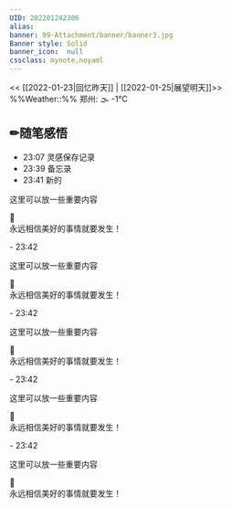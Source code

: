 ```yaml
---
UID: 202201242306 
alias:
banner: 99-Attachment/banner/banner3.jpg 
Banner style: Solid
banner_icon:  null
cssclass: mynote,noyaml
---
```

<< [[2022-01-23|回忆昨天]] | [[2022-01-25|展望明天]]>>　　　　%%Weather::%% 郑州: 🌫  -1°C


## ✏随笔感悟


- 23:07 灵感保存记录
- 23:39 备忘录
- 23:41 新的

<!--notice3-->
<p class="stickies">
这里可以放一些重要内容
</p>


<!--notice4-->
<p class="stickies2" style="width: max(220px, 30%)" >
🎈<br> 永远相信美好的事情就要发生！
</p>
- 23:42 <div>
<!--notice3-->
<p class="stickies">
这里可以放一些重要内容
</p>


<!--notice4-->
<p class="stickies2" style="width: max(220px, 30%)" >
🎈<br> 永远相信美好的事情就要发生！
</p>
- 23:42 <div>
<!--notice3-->
<p class="stickies">
这里可以放一些重要内容
</p>


<!--notice4-->
<p class="stickies2" style="width: max(220px, 30%)" >
🎈<br> 永远相信美好的事情就要发生！
</p>
- 23:42 <div>
<!--notice3-->
<p class="stickies">
这里可以放一些重要内容
</p>


<!--notice4-->
<p class="stickies2" style="width: max(220px, 30%)" >
🎈<br> 永远相信美好的事情就要发生！
</p>
- 23:42 <div>
<!--notice3-->
<p class="stickies">
这里可以放一些重要内容
</p>


<!--notice4-->
<p class="stickies2" style="width: max(220px, 30%)" >
🎈<br> 永远相信美好的事情就要发生！
</p>

<!---->
</div>
<!---->
</div>
<!---->
</div>
<!---->
</div>
<!---->
</div>